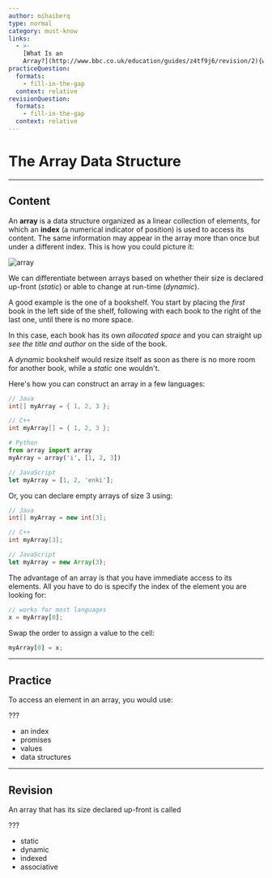 ```yaml
---
author: mihaiberq
type: normal
category: must-know
links:
  - >-
    [What Is an
    Array?](http://www.bbc.co.uk/education/guides/z4tf9j6/revision/2){website}
practiceQuestion:
  formats:
    - fill-in-the-gap
  context: relative
revisionQuestion:
  formats:
    - fill-in-the-gap
  context: relative
---
```


# The Array Data Structure


---

## Content

An **array** is a data structure organized as a linear collection of elements, for which an **index** (a numerical indicator of position) is used to access its content. The same information may appear in the array more than once but under a different index. This is how you could picture it:

![array](https://img.enkipro.com/fbd852d580a6913dfffe3c244fe0a0fb.png)

We can differentiate between arrays based on whether their size is declared up-front (*static*) or able to change at run-time (*dynamic*).

A good example is the one of a bookshelf. You start by placing the *first* book in the left side of the shelf, following with each book to the right of the last one, until there is no more space.

In this case, each book has its own *allocated space* and you can straight up *see the title and author* on the side of the book.

A *dynamic* bookshelf would resize itself as soon as there is no more room for another book, while a *static* one wouldn't.

Here's how you can construct an array in a few languages:

```java
// Java
int[] myArray = { 1, 2, 3 };
```

```cpp
// C++
int myArray[] = { 1, 2, 3 };
```

```py
# Python
from array import array
myArray = array('i', [1, 2, 3])
```

```js
// JavaScript
let myArray = [1, 2, 'enki'];
```

Or, you can declare empty arrays of size 3 using:

```java
// Java
int[] myArray = new int[3];
```

```cpp
// C++
int myArray[3];
```

```js
// JavaScript
let myArray = new Array(3);
```

The advantage of an array is that you have immediate access to its elements. All you have to do is specify the index of the element you are looking for:

```js
// works for most languages
x = myArray[0];
```

Swap the order to assign a value to the cell:

```js
myArray[0] = x;
```


---

## Practice

To access an element in an array, you would use:

???

- an index
- promises
- values
- data structures


---

## Revision

An array that has its size declared up-front is called

???

- static
- dynamic
- indexed
- associative
